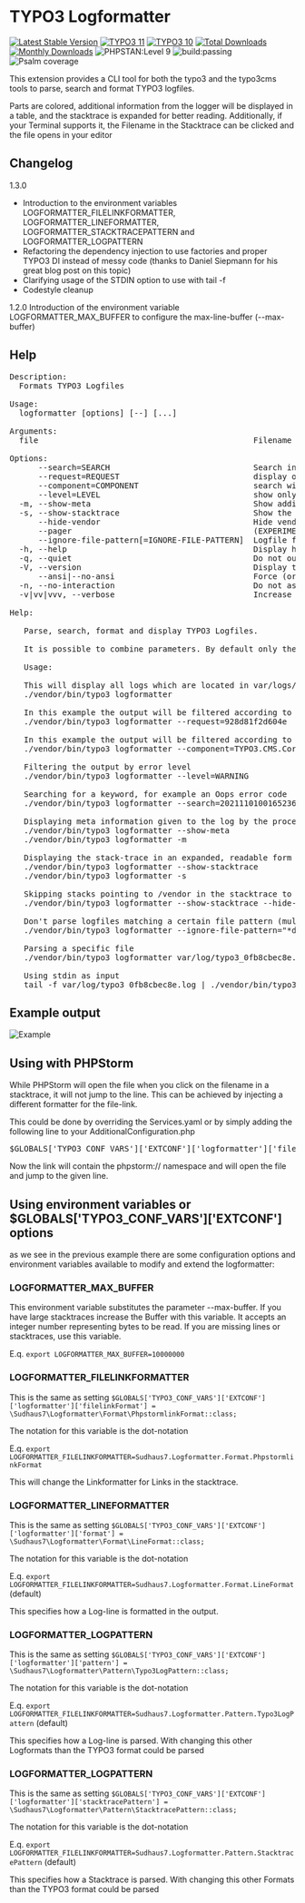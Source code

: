 # TYPO3 Logformatter

[![Latest Stable Version](https://poser.pugx.org/sudhaus7/logformatter/v/stable.svg)](https://extensions.typo3.org/extension/logformatter/)
[![TYPO3 11](https://img.shields.io/badge/TYPO3-11-orange.svg)](https://get.typo3.org/version/11)
[![TYPO3 10](https://img.shields.io/badge/TYPO3-10-orange.svg)](https://get.typo3.org/version/10)
[![Total Downloads](https://poser.pugx.org/sudhaus7/logformatter/d/total.svg)](https://packagist.org/packages/sudhaus7/logformatter)
[![Monthly Downloads](https://poser.pugx.org/sudhaus7/logformatter/d/monthly)](https://packagist.org/packages/sudhaus7/logformatter)
![PHPSTAN:Level 9](https://img.shields.io/badge/PHPStan-level%209-brightgreen.svg?style=flat])
![build:passing](https://img.shields.io/badge/build-passing-brightgreen.svg?style=flat])
![Psalm coverage](https://shepherd.dev/github/sudhaus7/typo3-logformatter/coverage.svg)

This extension provides a CLI tool for both the typo3 and the typo3cms tools to parse, search and format TYPO3 logfiles.

Parts are colored, additional information from the logger will be displayed in a table, and the stacktrace is expanded for better reading. Additionally, if your Terminal supports it, the Filename in the Stacktrace can be clicked and the file opens in your editor

## Changelog

1.3.0
- Introduction to the environment variables LOGFORMATTER_FILELINKFORMATTER, LOGFORMATTER_LINEFORMATTER, LOGFORMATTER_STACKTRACEPATTERN and LOGFORMATTER_LOGPATTERN
- Refactoring the dependency injection to use factories and proper TYPO3 DI instead of messy code (thanks to Daniel Siepmann for his great blog post on this topic)
- Clarifying usage of the STDIN option to use with tail -f
- Codestyle cleanup

1.2.0 Introduction of the environment variable LOGFORMATTER_MAX_BUFFER to configure the max-line-buffer (--max-buffer)

## Help

<pre>
Description:
  Formats TYPO3 Logfiles

Usage:
  logformatter [options] [--] [<file>...]

Arguments:
  file                                             Filename or - for STDIN (for example with tail -f)

Options:
      --search=SEARCH                              Search in message for this keyword
      --request=REQUEST                            display only this request
      --component=COMPONENT                        search within component
      --level=LEVEL                                show only this error level
  -m, --show-meta                                  Show additional information / meta information
  -s, --show-stacktrace                            Show the stacktrace
      --hide-vendor                                Hide vendor paths in stacktrace, implies --show-stacktrace
      --pager                                      (EXPERIMENTAL) paging
      --ignore-file-pattern[=IGNORE-FILE-PATTERN]  Logfile filename patterns to ignore (Default typo3_deprecations*) (multiple values allowed)
  -h, --help                                       Display help for the given command. When no command is given display help for the list command
  -q, --quiet                                      Do not output any message
  -V, --version                                    Display this application version
      --ansi|--no-ansi                             Force (or disable --no-ansi) ANSI output
  -n, --no-interaction                             Do not ask any interactive question
  -v|vv|vvv, --verbose                             Increase the verbosity of messages: 1 for normal output, 2 for more verbose output and 3 for debug

Help:

   Parse, search, format and display TYPO3 Logfiles.

   It is possible to combine parameters. By default only the logline will be shown, the meta information and stacktrace will be hidden. Keywords can be searched and the output can be filtered by request, level and component.

   Usage:

   This will display all logs which are located in var/logs/
   ./vendor/bin/typo3 logformatter

   In this example the output will be filtered according to a certain request ID
   ./vendor/bin/typo3 logformatter --request=928d81f2d604e

   In this example the output will be filtered according to a certain component
   ./vendor/bin/typo3 logformatter --component=TYPO3.CMS.Core.Error.ErrorHandler

   Filtering the output by error level
   ./vendor/bin/typo3 logformatter --level=WARNING

   Searching for a keyword, for example an Oops error code
   ./vendor/bin/typo3 logformatter --search=2021110100165236c2ab3f

   Displaying meta information given to the log by the process (will displayed in a table)
   ./vendor/bin/typo3 logformatter --show-meta
   ./vendor/bin/typo3 logformatter -m

   Displaying the stack-trace in an expanded, readable form (one line per stack)
   ./vendor/bin/typo3 logformatter --show-stacktrace
   ./vendor/bin/typo3 logformatter -s

   Skipping stacks pointing to /vendor in the stacktrace to shorten it
   ./vendor/bin/typo3 logformatter --show-stacktrace --hide-vendor

   Don't parse logfiles matching a certain file pattern (multiple)
   ./vendor/bin/typo3 logformatter --ignore-file-pattern="*def.log"

   Parsing a specific file
   ./vendor/bin/typo3 logformatter var/log/typo3_0fb8cbec8e.log

   Using stdin as input
   tail -f var/log/typo3_0fb8cbec8e.log | ./vendor/bin/typo3 logformatter -
</pre>

## Example output

![Example](https://raw.githubusercontent.com/sudhaus7/typo3-logformatter/main/.github/example.png)

## Using with PHPStorm
While PHPStorm will open the file when you click on the filename in a stacktrace, it will not jump to the line. This can be achieved by injecting a different formatter for the file-link.

This could be done by overriding the Services.yaml or by simply adding the following line to your AdditionalConfiguration.php

<pre>
$GLOBALS['TYPO3_CONF_VARS']['EXTCONF']['logformatter']['filelinkFormat'] = \Sudhaus7\Logformatter\Format\PhpstormlinkFormat::class;
</pre>

Now the link will contain the phpstorm:// namespace and will open the file and jump to the given line.

## Using environment variables or $GLOBALS['TYPO3_CONF_VARS']['EXTCONF'] options
as we see in the previous example there are some configuration options and environment variables available to modify and extend the logformatter:

### LOGFORMATTER_MAX_BUFFER

This environment variable substitutes the parameter --max-buffer. If you have large stacktraces increase the Buffer with this variable. It accepts an integer number representing bytes to be read. If you are missing lines or stacktraces, use this variable.

E.q. ```export LOGFORMATTER_MAX_BUFFER=10000000```

### LOGFORMATTER_FILELINKFORMATTER

This is the same as setting ```$GLOBALS['TYPO3_CONF_VARS']['EXTCONF']['logformatter']['filelinkFormat'] = \Sudhaus7\Logformatter\Format\PhpstormlinkFormat::class;```

The notation for this variable is the dot-notation

E.q. ```export LOGFORMATTER_FILELINKFORMATTER=Sudhaus7.Logformatter.Format.PhpstormlinkFormat```

This will change the Linkformatter for Links in the stacktrace.

### LOGFORMATTER_LINEFORMATTER

This is the same as setting ```$GLOBALS['TYPO3_CONF_VARS']['EXTCONF']['logformatter']['format'] = \Sudhaus7\Logformatter\Format\LineFormat::class;```

The notation for this variable is the dot-notation

E.q. ```export LOGFORMATTER_FILELINKFORMATTER=Sudhaus7.Logformatter.Format.LineFormat``` (default)

This specifies how a Log-line is formatted in the output.

### LOGFORMATTER_LOGPATTERN

This is the same as setting ```$GLOBALS['TYPO3_CONF_VARS']['EXTCONF']['logformatter']['pattern'] = \Sudhaus7\Logformatter\Pattern\Typo3LogPattern::class;```

The notation for this variable is the dot-notation

E.q. ```export LOGFORMATTER_FILELINKFORMATTER=Sudhaus7.Logformatter.Pattern.Typo3LogPattern``` (default)

This specifies how a Log-line is parsed. With changing this other Logformats than the TYPO3 format could be parsed

### LOGFORMATTER_LOGPATTERN

This is the same as setting ```$GLOBALS['TYPO3_CONF_VARS']['EXTCONF']['logformatter']['stacktracePattern'] = \Sudhaus7\Logformatter\Pattern\StacktracePattern::class;```

The notation for this variable is the dot-notation

E.q. ```export LOGFORMATTER_FILELINKFORMATTER=Sudhaus7.Logformatter.Pattern.StacktracePattern``` (default)

This specifies how a Stacktrace is parsed. With changing this other Formats than the TYPO3 format could be parsed


